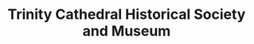 ---
layout: repo
title: "Trinity Cathedral Historical Society and Museum"
id: 11561
permalink: repos/11561/
---